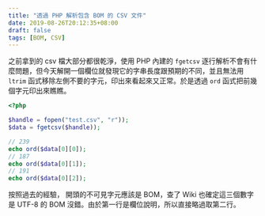 ```yaml
---
title: "透過 PHP 解析包含 BOM 的 CSV 文件"
date: 2019-08-26T20:12:35+08:00
draft: false
tags: [BOM, CSV]
---
```


之前拿到的 csv 檔大部分都很乾淨，使用 PHP 內建的 `fgetcsv` 逐行解析不會有什麼問題，但今天解開一個欄位就發現它的字串長度跟預期的不同，並且無法用 `ltrim` 函式移除左側不要的字元，印出來看起來又正常。於是透過 `ord` 函式把前幾個字元印出來瞧瞧。

```php
<?php

$handle = fopen("test.csv", "r"));
$data = fgetcsv($handle));

// 239
echo ord($data[0][0]);
// 187 
echo ord($data[0][1]);
// 191
echo ord($data[0][2]);
```



按照過去的經驗， 開頭的不可見字元應該是 BOM，查了 Wiki 也確定這三個數字是 UTF-8 的 BOM 沒錯。由於第一行是欄位說明，所以直接略過取第二行。